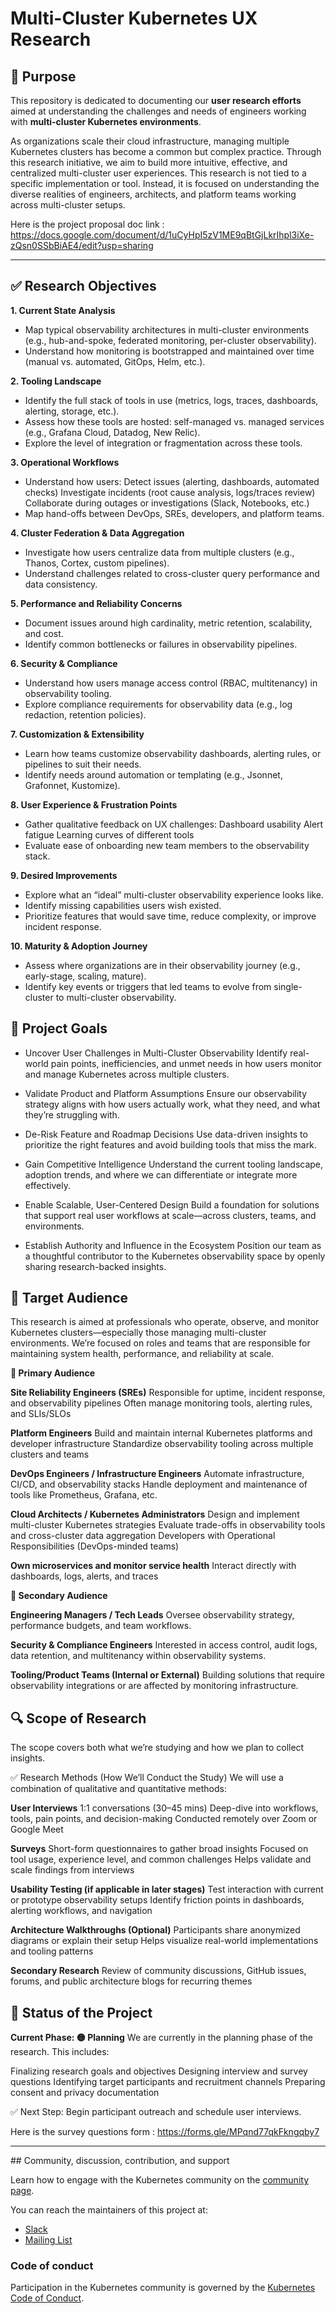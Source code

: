 # Multi-Cluster Kubernetes UX Research

## 📌 Purpose

This repository is dedicated to documenting our **user research efforts** aimed at understanding the challenges and needs of engineers working with **multi-cluster Kubernetes environments**.

As organizations scale their cloud infrastructure, managing multiple Kubernetes clusters has become a common but complex practice. Through this research initiative, we aim to build more intuitive, effective, and centralized multi-cluster user experiences. This research is not tied to a specific implementation or tool. Instead, it is focused on understanding the diverse realities of engineers, architects, and platform teams working across multi-cluster setups. 
<br>

Here is the project proposal doc link : https://docs.google.com/document/d/1uCyHpI5zV1ME9qBtGjLkrIhpl3iXe-zQsn0SSbBiAE4/edit?usp=sharing 

---
## ✅ Research Objectives

**1. Current State Analysis**
- Map typical observability architectures in multi-cluster environments (e.g., hub-and-spoke, federated monitoring, per-cluster observability).
- Understand how monitoring is bootstrapped and maintained over time (manual vs. automated, GitOps, Helm, etc.).

**2. Tooling Landscape**
- Identify the full stack of tools in use (metrics, logs, traces, dashboards, alerting, storage, etc.).
- Assess how these tools are hosted: self-managed vs. managed services (e.g., Grafana Cloud, Datadog, New Relic).
- Explore the level of integration or fragmentation across these tools.

**3. Operational Workflows**
- Understand how users:
Detect issues (alerting, dashboards, automated checks)
Investigate incidents (root cause analysis, logs/traces review)
Collaborate during outages or investigations (Slack, Notebooks, etc.)
- Map hand-offs between DevOps, SREs, developers, and platform teams.

**4. Cluster Federation & Data Aggregation**
- Investigate how users centralize data from multiple clusters (e.g., Thanos, Cortex, custom pipelines).
- Understand challenges related to cross-cluster query performance and data consistency.

**5. Performance and Reliability Concerns**
- Document issues around high cardinality, metric retention, scalability, and cost.
- Identify common bottlenecks or failures in observability pipelines.


**6. Security & Compliance**
- Understand how users manage access control (RBAC, multitenancy) in observability tooling.
- Explore compliance requirements for observability data (e.g., log redaction, retention policies).


**7. Customization & Extensibility**
- Learn how teams customize observability dashboards, alerting rules, or pipelines to suit their needs.
- Identify needs around automation or templating (e.g., Jsonnet, Grafonnet, Kustomize).

**8. User Experience & Frustration Points**
- Gather qualitative feedback on UX challenges:
Dashboard usability
Alert fatigue
Learning curves of different tools
- Evaluate ease of onboarding new team members to the observability stack.

**9. Desired Improvements**
- Explore what an “ideal” multi-cluster observability experience looks like.
- Identify missing capabilities users wish existed.
- Prioritize features that would save time, reduce complexity, or improve incident response.

**10. Maturity & Adoption Journey**
- Assess where organizations are in their observability journey (e.g., early-stage, scaling, mature).
- Identify key events or triggers that led teams to evolve from single-cluster to multi-cluster observability.


## 🎯 Project Goals

- Uncover User Challenges in Multi-Cluster Observability
 Identify real-world pain points, inefficiencies, and unmet needs in how users monitor and manage Kubernetes across multiple clusters.

- Validate Product and Platform Assumptions
 Ensure our observability strategy aligns with how users actually work, what they need, and what they’re struggling with.

- De-Risk Feature and Roadmap Decisions
 Use data-driven insights to prioritize the right features and avoid building tools that miss the mark.

- Gain Competitive Intelligence
 Understand the current tooling landscape, adoption trends, and where we can differentiate or integrate more effectively.

- Enable Scalable, User-Centered Design
 Build a foundation for solutions that support real user workflows at scale—across clusters, teams, and environments.

- Establish Authority and Influence in the Ecosystem
 Position our team as a thoughtful contributor to the Kubernetes observability space by openly sharing research-backed insights.


## 🎯 Target Audience
This research is aimed at professionals who operate, observe, and monitor Kubernetes clusters—especially those managing multi-cluster environments. We’re focused on roles and teams that are responsible for maintaining system health, performance, and reliability at scale.


**👥 Primary Audience**

**Site Reliability Engineers (SREs)**
Responsible for uptime, incident response, and observability pipelines
Often manage monitoring tools, alerting rules, and SLIs/SLOs

**Platform Engineers**
Build and maintain internal Kubernetes platforms and developer infrastructure
Standardize observability tooling across multiple clusters and teams

**DevOps Engineers / Infrastructure Engineers**
Automate infrastructure, CI/CD, and observability stacks
Handle deployment and maintenance of tools like Prometheus, Grafana, etc.

**Cloud Architects / Kubernetes Administrators**
Design and implement multi-cluster Kubernetes strategies
Evaluate trade-offs in observability tools and cross-cluster data aggregation
Developers with Operational Responsibilities (DevOps-minded teams)

**Own microservices and monitor service health**
Interact directly with dashboards, logs, alerts, and traces


**🎯 Secondary Audience**

**Engineering Managers / Tech Leads**
Oversee observability strategy, performance budgets, and team workflows.

**Security & Compliance Engineers**
 Interested in access control, audit logs, data retention, and multitenancy within observability systems.

**Tooling/Product Teams (Internal or External)**
 Building solutions that require observability integrations or are affected by monitoring infrastructure.



## 🔍 Scope of Research
The scope covers both what we’re studying and how we plan to collect insights.

✅ Research Methods (How We’ll Conduct the Study)
We will use a combination of qualitative and quantitative methods:

**User Interviews**
1:1 conversations (30–45 mins)
Deep-dive into workflows, tools, pain points, and decision-making
Conducted remotely over Zoom or Google Meet


**Surveys**
Short-form questionnaires to gather broad insights
Focused on tool usage, experience level, and common challenges
Helps validate and scale findings from interviews


**Usability Testing (if applicable in later stages)**
Test interaction with current or prototype observability setups
Identify friction points in dashboards, alerting workflows, and navigation

**Architecture Walkthroughs (Optional)**
Participants share anonymized diagrams or explain their setup
Helps visualize real-world implementations and tooling patterns

**Secondary Research**
Review of community discussions, GitHub issues, forums, and public architecture blogs for recurring themes



## 📌 Status of the Project
**Current Phase: 🟡 Planning**
We are currently in the planning phase of the research. This includes:

Finalizing research goals and objectives
Designing interview and survey questions
Identifying target participants and recruitment channels
Preparing consent and privacy documentation

✅ Next Step: Begin participant outreach and schedule user interviews.

Here is the survey questions form : https://forms.gle/MPqnd77qkFkngqby7 


<hr>
## Community, discussion, contribution, and support

Learn how to engage with the Kubernetes community on the [community page](http://kubernetes.io/community/).

You can reach the maintainers of this project at:

- [Slack](https://slack.k8s.io/)
- [Mailing List](https://groups.google.com/a/kubernetes.io/g/dev)

### Code of conduct

Participation in the Kubernetes community is governed by the [Kubernetes Code of Conduct](code-of-conduct.md).

[owners]: https://git.k8s.io/community/contributors/guide/owners.md
[Creative Commons 4.0]: https://git.k8s.io/website/LICENSE
